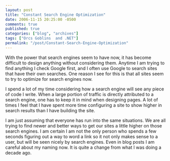 ```yaml
---
layout: post
title: "Constant Search Engine Optimization"
date: 2006-11-15 20:25:00 -0500
comments: true
published: true
categories: ["blog", "archives"]
tags: ["Orcs Goblins  and .NET"]
permalink: "/post/Constant-Search-Engine-Optimization"
---
```

<!-- more -->

<p>With the power that search engines seem to have now, it has become difficult to design anything without considering them. Anytime I am trying to find anything I check Google first, and I often use Google to search sites that have their own searches. One reason I see for this is that all sites seem to try to optimize for search engines now.</p>
<p>I spend a lot of my time considering how a search engine will see any piece of code I write. When a large portion of traffic is directly attributed to a search engine, one has to keep it in mind when designing pages. A lot of times I feel that I have spent more time configuring a site to show higher in search results than I have building the site.</p>
<p>I am just assuming that everyone has run into the same situations. We are all trying to find newer and better ways to get our sites a little higher on those search engines. I am certain I am not the only person who spends a few seconds figuring out a way to word a link so it not only makes sense to a user, but will be seen nicely by search engines. Even in blog posts I am careful about my naming now. It is quite a change from what I was doing a decade ago.</p>
